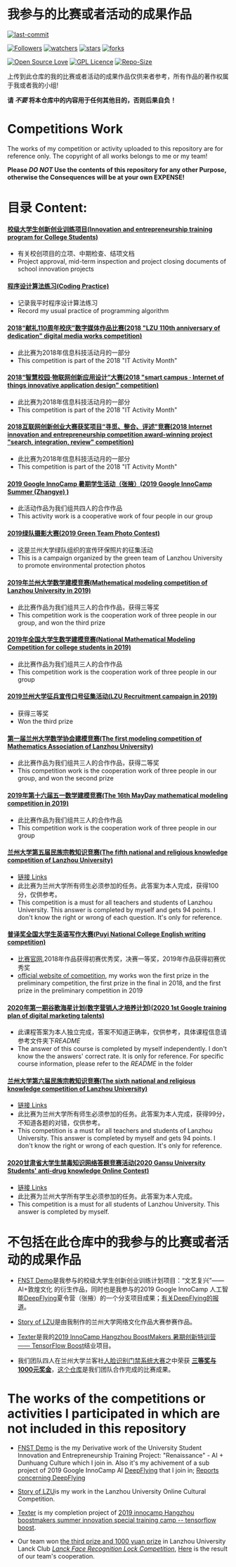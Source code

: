 # 我参与的比赛或者活动的成果作品

[![last-commit](https://img.shields.io/github/last-commit/HollowMan6/Competitions-Work)](../../graphs/commit-activity)

[![Followers](https://img.shields.io/github/followers/HollowMan6?style=social)](https://github.com/HollowMan6?tab=followers)
[![watchers](https://img.shields.io/github/watchers/HollowMan6/Competitions-Work?style=social)](../../watchers)
[![stars](https://img.shields.io/github/stars/HollowMan6/Competitions-Work?style=social)](../../stargazers)
[![forks](https://img.shields.io/github/forks/HollowMan6/Competitions-Work?style=social)](../../network/members)

[![Open Source Love](https://badges.frapsoft.com/os/v1/open-source.svg?v=103)](https://hollowman6.github.io/fund.html)
[![GPL Licence](https://badges.frapsoft.com/os/gpl/gpl.svg?v=103)](https://opensource.org/licenses/GPL-3.0/)
[![Repo-Size](https://img.shields.io/github/repo-size/HollowMan6/Competitions-Work.svg)](../../archive/master.zip)

上传到此仓库的我的比赛或者活动的成果作品仅供来者参考，所有作品的著作权属于我或者我的小组!

**请 ***不要*** 将本仓库中的内容用于任何其他目的，否则后果自负！**

# Competitions Work

The works of my competition or activity uploaded to this repository are for reference only. The copyright of all works belongs to me or my team!

**Please ***DO NOT*** Use the contents of this repository for any other Purpose, otherwise the Consequences will be at your own EXPENSE!**

# 目录 Content:

#### [校级大学生创新创业训练项目(Innovation and entrepreneurship training program for College Students)](校级大学生创新创业训练项目)

* 有关校创项目的立项、中期检查、结项文档
* Project approval, mid-term inspection and project closing documents of school innovation projects

#### [程序设计算法练习(Coding Practice)](程序设计算法练习)

* 记录我平时程序设计算法练习
* Record my usual practice of programming algorithm

#### [2018“献礼110周年校庆”数字媒体作品比赛(2018 "LZU 110th anniversary of dedication" digital media works competition)](2018“献礼110周年校庆”数字媒体作品比赛)

* 此比赛为2018年信息科技活动月的一部分
* This competition is part of the 2018 "IT Activity Month"

#### [2018“智慧校园·物联网创新应用设计”大赛(2018 "smart campus · Internet of things innovative application design" competition)](2018“智慧校园·物联网创新应用设计”大赛)

* 此比赛为2018年信息科技活动月的一部分
* This competition is part of the 2018 "IT Activity Month"

#### [2018互联网创新创业大赛获奖项目“寻觅、整合、评述”竞赛(2018 Internet innovation and entrepreneurship competition award-winning project "search, integration, review" competition)](2018互联网创新创业大赛获奖项目“寻觅、整合、评述”竞赛)

* 此比赛为2018年信息科技活动月的一部分
* This competition is part of the 2018 "IT Activity Month"

#### [2019 Google InnoCamp 暑期学生活动（张掖）(2019 Google InnoCamp Summer (Zhangye) )](2019%20Google%20InnoCamp%20暑期学生活动（张掖）)

* 此活动作品为我们组共四人的合作作品
* This activity work is a cooperative work of four people in our group

#### [2019绿队摄影大赛(2019 Green Team Photo Contest)](2019绿队摄影大赛)

* 这是兰州大学绿队组织的宣传环保照片的征集活动
* This is a campaign organized by the green team of Lanzhou University to promote environmental protection photos

#### [2019年兰州大学数学建模竞赛(Mathematical modeling competition of Lanzhou University in 2019)](2019年兰州大学数学建模竞赛)

* 此比赛作品为我们组共三人的合作作品，获得三等奖
* This competition work is the cooperation work of three people in our group, and won the third prize

#### [2019年全国大学生数学建模竞赛(National Mathematical Modeling Competition for college students in 2019)](2019年全国大学生数学建模竞赛)

* 此比赛作品为我们组共三人的合作作品
* This competition work is the cooperation work of three people in our group

#### [2019兰州大学征兵宣传口号征集活动(LZU Recruitment campaign in 2019)](2019征兵宣传口号征集活动)

* 获得三等奖
* Won the third prize

#### [第一届兰州大学数学协会建模竞赛(The first modeling competition of Mathematics Association of Lanzhou University)](第一届兰州大学数学协会建模竞赛)

* 此比赛作品为我们组共三人的合作作品，获得二等奖
* This competition work is the cooperation work of three people in our group, and won the second prize

#### [2019年第十六届五一数学建模竞赛(The 16th MayDay mathematical modeling competition in 2019)](2019五一建模)

* 此比赛作品为我们组共三人的合作作品
* This competition work is the cooperation work of three people in our group

#### [兰州大学第五届民族宗教知识竞赛(The fifth national and religious knowledge competition of Lanzhou University)](兰州大学民族宗教知识竞赛/兰州大学第五届民族宗教知识竞赛.pdf)

* [链接 Links](http://news.lzu.edu.cn/c/201905/56008.html)
* 此比赛为兰州大学所有师生必须参加的任务。此答案为本人完成，获得100分，仅供参考。
* This competition is a must for all teachers and students of Lanzhou University. This answer is completed by myself and gets 94 points. I don't know the right or wrong of each question. It's only for reference.

#### [普译奖全国大学生英语写作大赛(Puyi National College English writing competition)](普译奖全国大学生英语写作大赛)

* [比赛官网](http://py.52jingsai.com/),2018年作品获得初赛优秀奖，决赛一等奖，2019年作品获得初赛优秀奖
* [official website of competition](http://py.52jingsai.com/), my works won the first prize in the preliminary competition, the first prize in the final in 2018, and the first prize in the preliminary competition in 2019

#### [2020年第一期谷歌海星计划(数字营销人才培养计划)(2020 1st Google training plan of digital marketing talents)](2020第一期谷歌海星计划)

* 此课程答案为本人独立完成，答案不知道正确率，仅供参考，具体课程信息请参考文件夹下*README*
* The answer of this course is completed by myself independently. I don't know the the answers' correct rate. It is only for reference. For specific course information, please refer to the *README* in the folder

#### [兰州大学第六届民族宗教知识竞赛(The sixth national and religious knowledge competition of Lanzhou University)](兰州大学民族宗教知识竞赛/兰州大学第六届民族宗教知识竞赛.pdf)

* [链接 Links](http://tzb.lzu.edu.cn/yaowendongtai/zuixindongtai/2020/0507/123021.html)
* 此比赛为兰州大学所有师生必须参加的任务。此答案为本人完成，获得99分，不知道各题的对错，仅供参考。
* This competition is a must for all teachers and students of Lanzhou University. This answer is completed by myself and gets 94 points. I don't know the right or wrong of each question. It's only for reference.

#### [2020甘肃省大学生禁毒知识网络答题竞赛活动(2020 Gansu University Students' anti-drug knowledge Online Contest)](甘肃省大学生禁毒知识网络答题竞赛活动/2020甘肃省大学生禁毒知识网络答题竞赛活动.pdf)

* [链接 Links](http://dxsjd.gsedu.cn/#/)
* 此比赛为兰州大学所有学生必须参加的任务。此答案为本人完成。
* This competition is a must for all students of Lanzhou University. This answer is completed by myself.

# 不包括在此仓库中的我参与的比赛或者活动的成果作品

* [FNST Demo](https://hollowman6.github.io/StyleTrans/)是我参与的校级大学生创新创业训练计划项目：“文艺复兴”—— AI+敦煌文化 的衍生作品，同时也是我参与的2019 Google InnoCamp 人工智能[DeepFlying](https://github.com/dslab-deepflying/deepflying/tree/master/InnoCamp)夏令营（张掖）的一个分支项目成果；[有关DeepFlying的报道](http://news.lzu.edu.cn/c/201909/59389.html)。

* [Story of LZU](https://hollowman6.github.io/LZU/)是由我制作的兰州大学网络文化作品大赛参赛作品。

* [Texter](https://hollowman6.github.io/Texter/)是我的[2019 InnoCamp Hangzhou BoostMakers 暑期创新特训营 —— TensorFlow Boost](https://blackwalnut.tech/tfboost/introduce)结业项目。

* 我们团队四人在兰州大学兰客社[人脸识别门禁系统大赛](http://lanck.lzu.edu.cn/?p=456)之中荣获 **[三等奖与1000元奖金](http://lanck.lzu.edu.cn/?p=473)**，[这个仓库](https://github.com/HollowMan6/Lanck-Face-Recognition-Lock-Competition-Backend-Code)是我们团队合作完成的比赛成果。

# The works of the competitions or activities I participated in which are not included in this repository

* [FNST Demo](https://hollowman6.github.io/StyleTrans/) is the my Derivative work of the University Student Innovation and Entrepreneurship Training Project: "Renaissance" - AI + Dunhuang Culture which I join in. Also it's my achivement of a sub project of 2019 Google InnoCamp AI [DeepFlying](https://github.com/dslab-deepflying/deepflying/tree/master/InnoCamp) that I join in; [Reports concerning DeepFlying](http://news.lzu.edu.cn/c/201909/59389.html)

* [Story of LZU](https://hollowman6.github.io/LZU/)is my work in the Lanzhou University Online Cultural Competition.

* [Texter](https://hollowman6.github.io/Texter/) is my completion project of [2019 innocamp Hangzhou boostmakers summer innovation special training camp -- tensorflow boost](https://blackwalnut.tech/tfboost/introduction).

* Our team won [the third prize and 1000 yuan prize](http://lanck.lzu.edu.cn/?p=473) in Lanzhou University Lanck Club *[Lanck Face Recognition Lock Competition](http://lanck.lzu.edu.cn/?P=456)*, [Here](https://github.com/HollowMan6/Lanck-Face-Recognition-Lock-Competition-Backend-Code) is the result of our team's cooperation.
